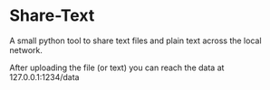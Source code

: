# Share-Text

A small python tool to share text files and plain text across the local network.

After uploading the file (or text) you can reach the data at 127.0.0.1:1234/data

